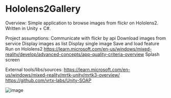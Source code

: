 # Hololens2Gallery
Overview:
Simple application to browse images from flickr on Hololens2. Written in Unity + C#.

Project assumptions:
Communicate with flickr by api
Download images from service
Display images as list
Display single image
Save and load feature
Run on Hololens2
https://learn.microsoft.com/en-us/windows/mixed-reality/develop/advanced-concepts/app-quality-criteria-overview
Splash screen

External tools/libs/sources:
https://learn.microsoft.com/en-us/windows/mixed-reality/mrtk-unity/mrtk3-overview/
https://github.com/vrtx-labs/Unity-SOAP

![image](https://github.com/Jahazz/Hololens2Gallery/assets/15159025/cffc9eb8-b11e-46ab-b03e-71269bae9681)

